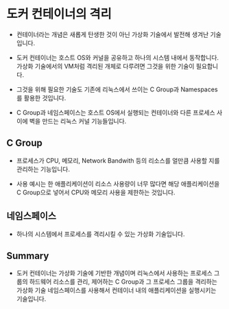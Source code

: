 # 도커 컨테이너의 격리

- 컨테이너라는 개념은 새롭게 탄생한 것이 아닌 가상화 기술에서 발전해 생겨난 기술입니다.

- 도커 컨테이너는 호스트 OS와 커널을 공유하고 하나의 시스템 내에서 동작합니다. 가상화 기술에서의 VM처럼 격리된 개체로 다루려면 그것을 위한 기술이 필요합니다.

- 그것을 위해 필요한 기술도 기존에 리눅스에서 쓰이는 C Group과 Namespaces를 활용한 것입니다.

- C Group과 네임스페이스는 호스트 OS에서 실행되는 컨테이너와 다른 프로세스 사이에 벽을 만드는 리눅스 커널 기능들입니다.

## C Group

- 프로세스가 CPU, 메모리, Network Bandwith 등의 리소스를 얼만큼 사용할 지를 관리하는 기능입니다.

- 사용 예시는 한 애플리케이션이 리소스 사용량이 너무 많다면 해당 애플리케이션을 C Group으로 넣어서 CPU와 메모리 사용을 제한하는 것입니다.

## 네임스페이스

- 하나의 시스템에서 프로세스를 격리시킬 수 있는 가상화 기술입니다.

## Summary

- 도커 컨테이너는 가상화 기술에 기반한 개념이며 리눅스에서 사용하는 프로세스 그룹의 하드웨어 리소스를 관리, 제어하는 C Group과 그 프로세스 그룹을 격리하는 가상화 기술 네임스페이스를 사용해서 컨테이너 내의 애플리케이션을 실행시키는 기술입니다.
